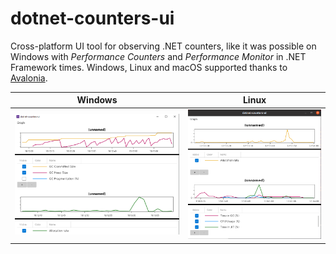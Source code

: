 # dotnet-counters-ui

Cross-platform UI tool for observing .NET counters, like it was possible on Windows with *Performance Counters* and *Performance Monitor* in .NET Framework times. Windows, Linux and macOS supported thanks to [Avalonia](https://avaloniaui.net/).

| Windows | Linux |
| ------ | ------ | 
| ![windows](docs/dotnet-counters-ui02.png) | ![linux](docs/dotnet-counters-ui03.png) |

